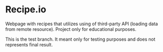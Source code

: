 # Recipe.io
Webpage with recipes that utilizes using  of third-party API (loading data from remote resource). Project only for educational purposes.

This is the test branch. It meant only for testing purposes and does not represents final result.
